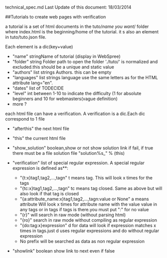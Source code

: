 technical_spec.md
Last Update of this document:
18/03/2014

##Tutorials to create web pages with verification

a tutorial is a set of html documents in the tuto/*name you want*/ folder where index.html is the beginning/home of the tutorial. it s also an element in tuto/tuto.json file.

Each element is a dic(key+value)
* "name" stringName of tutorial (display in WebSpree)
* "folder" string Folder path to open the folder './tuto/' is normalized and excluded.this should be a unique and static value
* "authors" list strings Authors. this can be empty
* "languages" list strings language use the same letters as for the HTML attribute lang="en".
* "dates" list of TODECIDE
* "level" int between 1-10 to indicate the difficulty (1 for absolute beginners  and 10 for webmasters(vague definition)
* more ?

each html file can have a verification. A verification is a dic.Each dic correspond to 1 file
* "afterthis" the next html file
* "this" the current html file
* "show_solution" boolean,show or not show solution link if fail, if true there must be a file solution file "solution%s_" % (this)
* "verification" list of special regular expression. A special regular expression is defined as**:
    * "{t:x}tag1,tag2,...,tagn" t means tag. This will look x times for the tags
    * "{tc:x}tag1,tag2,...,tagn" tc means tag closed. Same as above but will also look if that tag is closed
    * "{a:attribute_name:x}tag1,tag2,...,tagn:value or None" a means attribute Will look x times for attribute name with the value value in any tags or in tags if tags is there.you must put ":" for no value
    * "{r}" will search in raw mode (without parsing html)
    * "{ro}" search in raw mode without compiling as regular expression
    * "{do:tag:x}expression" d for data will look if expression  matches x times in tags.just d uses regular expressions and do without regular expression
    * No prefix will be searched as data as non regular expression
    
* "showlink" boolean show link to next even if false



